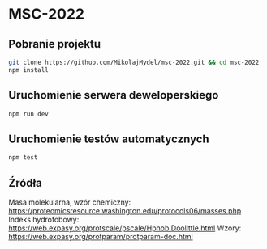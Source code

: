 # MSC-2022

## Pobranie projektu

```bash
git clone https://github.com/MikolajMydel/msc-2022.git && cd msc-2022
npm install
```

## Uruchomienie serwera deweloperskiego

```bash
npm run dev
```

## Uruchomienie testów automatycznych

```bash
npm test
```

## Źródła

Masa molekularna, wzór chemiczny: https://proteomicsresource.washington.edu/protocols06/masses.php
Indeks hydrofobowy: https://web.expasy.org/protscale/pscale/Hphob.Doolittle.html
Wzory: https://web.expasy.org/protparam/protparam-doc.html
